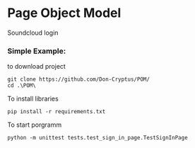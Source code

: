 # Page Object Model
Soundcloud login

### Simple Example:
to download project
```
git clone https://github.com/Don-Cryptus/POM/
cd .\POM\
```
To install libraries
```
pip install -r requirements.txt
```

To start porgramm
```
python -m unittest tests.test_sign_in_page.TestSignInPage
```
